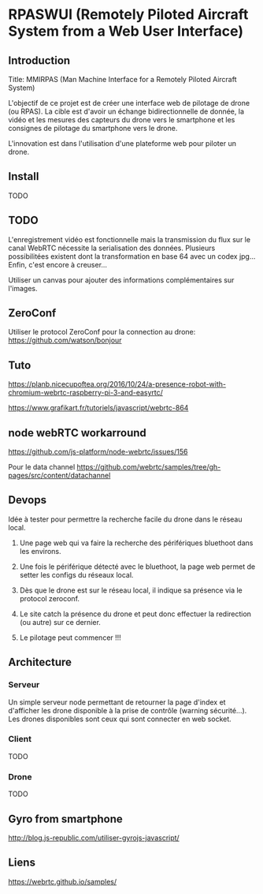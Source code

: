 # RPASWUI (Remotely Piloted Aircraft System from a Web User Interface)


## Introduction

Title: MMIRPAS (Man Machine Interface for a Remotely Piloted Aircraft System)

L'objectif de ce projet est de créer une interface web de pilotage de drone
(ou RPAS). La cible est d'avoir un échange bidirectionnelle de donnée, la vidéo
et les mesures des capteurs du drone vers le smartphone et les consignes de
pilotage du smartphone vers le drone.

L'innovation est dans l'utilisation d'une plateforme web pour piloter un drone.


## Install

TODO


## TODO

L'enregistrement vidéo est fonctionnelle mais la transmission du flux sur le
canal WebRTC nécessite la serialisation des données. Plusieurs possibilitées
existent dont la transformation en base 64 avec un codex jpg... Enfin, c'est
encore à creuser...


Utiliser un canvas pour ajouter des informations complémentaires sur l'images.


## ZeroConf

Utiliser le protocol ZeroConf pour la connection au drone: https://github.com/watson/bonjour


## Tuto

https://planb.nicecupoftea.org/2016/10/24/a-presence-robot-with-chromium-webrtc-raspberry-pi-3-and-easyrtc/

https://www.grafikart.fr/tutoriels/javascript/webrtc-864


## node webRTC workarround

https://github.com/js-platform/node-webrtc/issues/156


Pour le data channel
https://github.com/webrtc/samples/tree/gh-pages/src/content/datachannel


## Devops

Idée à tester pour permettre la recherche facile du drone dans le réseau local.

1. Une page web qui va faire la recherche des périfériques bluethoot dans les
environs.

2. Une fois le périférique détecté avec le bluethoot, la page web permet de setter
les configs du réseaux local.

3. Dès que le drone est sur le réseau local, il indique sa présence via le
protocol zeroconf.

4. Le site catch la présence du drone et peut donc effectuer la redirection (ou
autre) sur ce dernier.

5. Le pilotage peut commencer !!!


## Architecture

### Serveur

Un simple serveur node permettant de retourner la page d'index et d'afficher les
drone disponible à la prise de contrôle (warning sécurité...). Les drones disponibles
sont ceux qui sont connecter en web socket.

### Client

TODO

### Drone

TODO

## Gyro from smartphone

http://blog.js-republic.com/utiliser-gyrojs-javascript/

## Liens

https://webrtc.github.io/samples/
